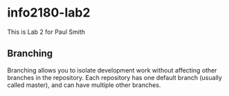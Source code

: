 # info2180-lab2

This is Lab 2 for Paul Smith

## Branching
Branching allows you to isolate development work without
affecting other branches in the repository. Each repository
has one default branch (usually called master), and can have
multiple other branches.
